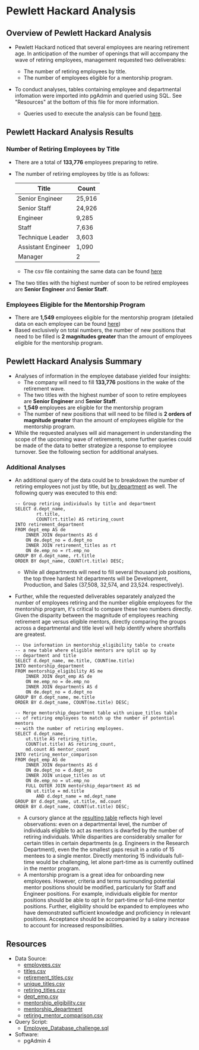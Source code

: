 # Pewlett Hackard Analysis

## Overview of Pewlett Hackard Analysis
- Pewlett Hackard noticed that several employees are nearing retirement age. In anticipation of the number of openings that will accompany the wave of retiring employees, management requested two deliverables:
   - The number of retiring employees by title.
   - The number of employees eligible for a mentorship program.

- To conduct analyses, tables containing employee and departmental infomation were imported into pgAdmin and queried using SQL. See "Resources" at the bottom of this file for more information.
  - Queries used to execute the analysis can be found [here](https://github.com/InRegards2Pluto/Pewlett_Hackard_Analysis/blob/550eced8f34750c3aed6479a1ac49ebb3c2a437d/Queries/Employee_Database_challenge.sql).
## Pewlett Hackard Analysis Results
### Number of Retiring Employees by Title
- There are a total of <b>133,776</b> employees preparing to retire.
- The number of retiring employees by title is as follows:

    | Title  | Count |
    | ------------- | ------------- |
    | Senior Engineer | 25,916 |
    | Senior Staff | 24,926 |
    | Engineer | 9,285 |
    | Staff | 7,636 |
    | Technique Leader | 3,603 |
    | Assistant Engineer | 1,090 |
    | Manager | 2 |

  - The csv file containing the same data can be found [here](https://github.com/InRegards2Pluto/Pewlett_Hackard_Analysis/blob/c73ac6ee0ae338977a8a58e1c548cc062a3ec253/Data/retiring_titles.csv)
- The two titles with the highest number of soon to be retired employees are <b>Senior Engineer</b> and <b>Senior Staff</b>.
### Employees Eligible for the Mentorship Program
- There are <b>1,549</b> employees eligible for the mentorship program (detailed data on each employee can be found [here](https://github.com/InRegards2Pluto/Pewlett_Hackard_Analysis/blob/c73ac6ee0ae338977a8a58e1c548cc062a3ec253/Data/mentorship_eligibility.csv))
- Based exclusively on total numbers, the number of new positions that need to be filled is <b>2 magnitudes greater</b> than the amount of employees eligible for the mentorship program.
## Pewlett Hackard Analysis Summary
- Analyses of information in the employee database yielded four insights:
    - The company will need to fill <b>133,776</b> positions in the wake of the retirement wave.
    - The two titles with the highest number of soon to retire employees are <b>Senior Engineer</b> and <b>Senior Staff</b>.
    - <b>1,549</b> employees are eligible for the mentorship program
    - The number of new positions that will need to be filled is <b>2 orders of magnitude greater</b> than the amount of employees eligible for the mentorship program.
- While the requested analyses will aid management in understanding the scope of the upcoming wave of retirements, some further queries could be made of the data to better strategize a response to employee turnover. See the following section for additional analyses.
### Additional Analyses
  - An additional query of the data could be to breakdown the number of retiring employees not just by title, but [by department](https://github.com/InRegards2Pluto/Pewlett_Hackard_Analysis/blob/a1abb33b03b2ff3175861a7d524f2724ef941c88/Data/retirement_department.csv) as well. The following query was executed to this end:
    ```
    -- Group retiring individuals by title and department
    SELECT d.dept_name,
            rt.title,
            COUNT(rt.title) AS retiring_count
    INTO retirement_department
    FROM dept_emp AS de
        INNER JOIN departments AS d
        ON de.dept_no = d.dept_no
        INNER JOIN retirement_titles as rt
        ON de.emp_no = rt.emp_no
    GROUP BY d.dept_name, rt.title
    ORDER BY dept_name, COUNT(rt.title) DESC;
    ```
    - While all departments will need to fill several thousand job positions, the top three hardest hit departments will be Development, Production, and Sales (37,508, 32,574, and 23,524. respectively).
  - Further, while the requested deliverables separately analyzed the number of employees retiring and the number eligible employees for the mentorship program, it's critical to compare these two numbers directly. Given the disparity between the magnitude of employees reaching retirement age versus eligible mentors, directly comparing the groups across a departmental and title level will help identify where shortfalls are greatest.
    ```
    -- Use information in mentorship_eligibility table to create
    -- a new table where eligible mentors are split up by
    -- department and title
    SELECT d.dept_name, me.title, COUNT(me.title)
    INTO mentorship_department
    FROM mentorship_eligibility AS me
        INNER JOIN dept_emp AS de
        ON me.emp_no = de.emp_no
        INNER JOIN departments AS d
        ON de.dept_no = d.dept_no
    GROUP BY d.dept_name, me.title
    ORDER BY d.dept_name, COUNT(me.title) DESC;

    -- Merge mentorship_department table with unique_titles table
    -- of retiring employees to match up the number of potential mentors
    -- with the number of retiring employees.
    SELECT d.dept_name,
        ut.title AS retiring_title,
        COUNT(ut.title) AS retiring_count,
        md.count AS mentor_count
    INTO retiring_mentor_comparison
    FROM dept_emp AS de
        INNER JOIN departments AS d
        ON de.dept_no = d.dept_no
        INNER JOIN unique_titles as ut
        ON de.emp_no = ut.emp_no
        FULL OUTER JOIN mentorship_department AS md
        ON ut.title = md.title
            AND d.dept_name = md.dept_name
    GROUP BY d.dept_name, ut.title, md.count
    ORDER BY d.dept_name, COUNT(ut.title) DESC;
    ```

    - A cursory glance at the [resulting table](https://github.com/InRegards2Pluto/Pewlett_Hackard_Analysis/blob/c73ac6ee0ae338977a8a58e1c548cc062a3ec253/Data/retiring_mentor_comparison.csv) reflects high level observations: even on a departmental level, the number of individuals eligible to act as mentors is dwarfed by the number of retiring individuals. While disparities are considerably smaller for certain titles in certain departments (e.g. Engineers in the Research Department), even the the smallest gaps result in a ratio of 15 mentees to a single mentor. Directly mentoring 15 individuals full-time would be challenging, let alone part-time as is currently outlined in the mentor program.
    - A mentorship program is a great idea for onboarding new employees. However, criteria and terms surrounding potential mentor positions should be modified, particularly for Staff and Engineer positions. For example, individuals eligible for mentor positions should be able to opt in for part-time or full-time mentor positions. Further, eligibility should be expanded to employees who have demonstrated sufficient knowledge and proficiency in relevant positions. Acceptance should be accompanied by a salary increase to account for increased responsibilities. 


## Resources
- Data Source: 
  - [employees.csv](https://github.com/InRegards2Pluto/Pewlett_Hackard_Analysis/blob/c73ac6ee0ae338977a8a58e1c548cc062a3ec253/Data/employees.csv)
  - [titles.csv](https://github.com/InRegards2Pluto/Pewlett_Hackard_Analysis/blob/c73ac6ee0ae338977a8a58e1c548cc062a3ec253/Data/titles.csv)
  - [retirement_titles.csv](https://github.com/InRegards2Pluto/Pewlett_Hackard_Analysis/blob/c73ac6ee0ae338977a8a58e1c548cc062a3ec253/Data/retirement_titles.csv)
  - [unique_titles.csv](https://github.com/InRegards2Pluto/Pewlett_Hackard_Analysis/blob/c73ac6ee0ae338977a8a58e1c548cc062a3ec253/Data/unique_titles.csv)
  - [retiring_titles.csv](https://github.com/InRegards2Pluto/Pewlett_Hackard_Analysis/blob/c73ac6ee0ae338977a8a58e1c548cc062a3ec253/Data/retiring_titles.csv)
  - [dept_emp.csv](https://github.com/InRegards2Pluto/Pewlett_Hackard_Analysis/blob/c73ac6ee0ae338977a8a58e1c548cc062a3ec253/Data/dept_emp.csv)
  - [mentorship_eligibility.csv](https://github.com/InRegards2Pluto/Pewlett_Hackard_Analysis/blob/c73ac6ee0ae338977a8a58e1c548cc062a3ec253/Data/mentorship_eligibility.csv)
  - [mentorship_department](https://github.com/InRegards2Pluto/Pewlett_Hackard_Analysis/blob/550eced8f34750c3aed6479a1ac49ebb3c2a437d/Data/mentorship_department.csv)
  - [retiring_mentor_comparison.csv](https://github.com/InRegards2Pluto/Pewlett_Hackard_Analysis/blob/c73ac6ee0ae338977a8a58e1c548cc062a3ec253/Data/retiring_mentor_comparison.csv)
- Query Script:
  - [Employee_Database_challenge.sql](https://github.com/InRegards2Pluto/Pewlett_Hackard_Analysis/blob/550eced8f34750c3aed6479a1ac49ebb3c2a437d/Queries/Employee_Database_challenge.sql)
- Software:
  - pgAdmin 4
